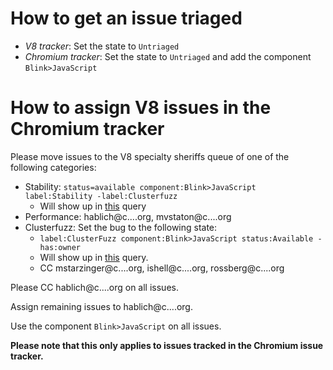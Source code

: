 # How to get an issue triaged 
* *V8 tracker*: Set the state to `Untriaged`
* *Chromium tracker*: Set the state to `Untriaged` and add the component `Blink>JavaScript`

# How to assign V8 issues in the Chromium tracker
Please move issues to the V8 specialty sheriffs queue of one of the
following categories:

  * Stability: `status=available component:Blink>JavaScript label:Stability -label:Clusterfuzz`
    * Will show up in [this](https://bugs.chromium.org/p/chromium/issues/list?can=2&q=status%3Davailable+component%3ABlink%3EJavaScript+label%3AStability+-label%3AClusterfuzz) query
  * Performance: hablich@c....org, mvstaton@c....org
  * Clusterfuzz: Set the bug to the following state:
    * `label:ClusterFuzz component:Blink>JavaScript status:Available -has:owner`
    * Will show up in [this](https://bugs.chromium.org/p/chromium/issues/list?can=2&q=label%3AClusterFuzz+component%3ABlink%3EJavaScript+status%3AAvailable+-has%3Aowner) query.
    * CC mstarzinger@c....org, ishell@c....org, rossberg@c....org

Please CC hablich@c....org on all issues.

Assign remaining issues to hablich@c....org.

Use the component `Blink>JavaScript` on all issues.

**Please note that this only applies to issues tracked in the Chromium issue tracker.**